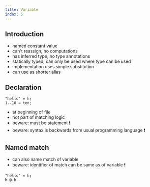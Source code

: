 ```yaml
---
title: Variable
index: 5
---
```


## Introduction

- named constant value
- can't reassign, no computations
- has inferred type, no type annotations
- statically typed, can only be used where type can be used
- implementation uses simple substitution
- can use as shorter alias



## Declaration

```
"hello" = h;
1..10 = ten;
```

- at beginning of file
- not part of matching logic
- beware: must be statement ❗️
- beware: syntax is backwards from usual programming language ❗️



## Named match

- can also name match of variable
- beware: identifier of match can be same as of variable ❗️

```
"hello" = h;
h @ h
```